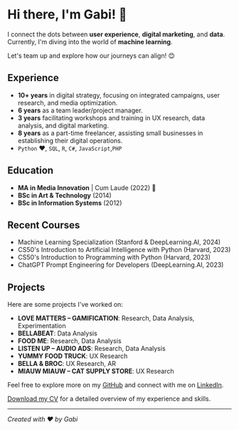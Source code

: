 # Hi there, I'm Gabi! 👋

<!--
**fonsecagabriella/fonsecagabriella** is a ✨ _special_ ✨ repository because its `README.md` (this file) appears on your GitHub profile.

Here are some ideas to get you started:

- 🔭 I’m currently working on ...
- 🌱 I’m currently learning ...
- 👯 I’m looking to collaborate on ...
- 🤔 I’m looking for help with ...
- 💬 Ask me about ...
- 📫 How to reach me: ...
- 😄 Pronouns: ...
- ⚡ Fun fact: ...
-->

I connect the dots between **user experience**, **digital marketing**, and **data**. Currently, I'm diving into the world of **machine learning**.

Let's team up and explore how our journeys can align! 😊

## Experience

- **10+ years** in digital strategy, focusing on integrated campaigns, user research, and media optimization.
- **6 years** as a team leader/project manager.
- **3 years** facilitating workshops and training in UX research, data analysis, and digital marketing.
- **8 years** as a part-time freelancer, assisting small businesses in establishing their digital operations.
-  `Python` ❤️, `SQL`, `R`, `C#`, `JavaScript`,`PHP`

## Education

- **MA in Media Innovation** | Cum Laude (2022) 🌟
- **BSc in Art & Technology** (2014)
- **BSc in Information Systems** (2012)

## Recent Courses
- Machine Learning Specialization (Stanford & DeepLearning.AI, 2024)
- CS50's Introduction to Artificial Intelligence with Python (Harvard, 2023)
- CS50's Introduction to Programming with Python (Harvard, 2023)
- ChatGPT Prompt Engineering for Developers (DeepLearning.AI, 2023)

## Projects

Here are some projects I've worked on:

- **LOVE MATTERS – GAMIFICATION**: Research, Data Analysis, Experimentation
- **BELLABEAT**: Data Analysis
- **FOOD ME**: Research, Data Analysis
- **LISTEN UP – AUDIO ADS**: Research, Data Analysis
- **YUMMY FOOD TRUCK**: UX Research
- **BELLA & BROC**: UX Research, AR
- **MIAUW MIAUW – CAT SUPPLY STORE**: UX Research

Feel free to explore more on my [GitHub](https://github.com/) and connect with me on [LinkedIn](https://www.linkedin.com/).

[Download my CV](https://imgabi.com/) for a detailed overview of my experience and skills.

---

*Created with ❤️ by Gabi*
